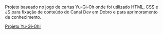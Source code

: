 Projeto baseado no jogo de cartas Yu-Gi-Oh onde foi utilizado HTML, CSS e JS para fixação de conteúdo do Canal Dev em Dobro e para aprimoramento de conhecimento.

 <a href="https://rafael-toshio.github.io/projeto-clone-yu-gi-oh/" target="_blank">Projeto Yu-Gi-Oh!</a>
